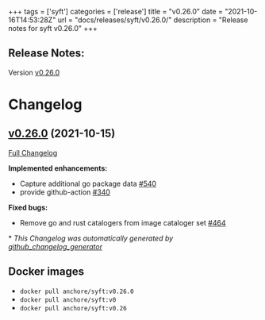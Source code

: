 +++
tags = ['syft']
categories = ['release']
title = "v0.26.0"
date = "2021-10-16T14:53:28Z"
url = "docs/releases/syft/v0.26.0/"
description = "Release notes for syft v0.26.0"
+++

## Release Notes:
Version [v0.26.0](https://github.com/anchore/syft/releases/tag/v0.26.0)

# Changelog

## [v0.26.0](https://github.com/anchore/syft/tree/v0.26.0) (2021-10-15)

[Full Changelog](https://github.com/anchore/syft/compare/v0.25.0...v0.26.0)

**Implemented enhancements:**

- Capture additional go package data [\#540](https://github.com/anchore/syft/issues/540)
- provide github-action [\#340](https://github.com/anchore/syft/issues/340)

**Fixed bugs:**

- Remove go and rust catalogers from image cataloger set [\#464](https://github.com/anchore/syft/issues/464)



\* *This Changelog was automatically generated by [github_changelog_generator](https://github.com/github-changelog-generator/github-changelog-generator)*


## Docker images

- `docker pull anchore/syft:v0.26.0`
- `docker pull anchore/syft:v0`
- `docker pull anchore/syft:v0.26`
